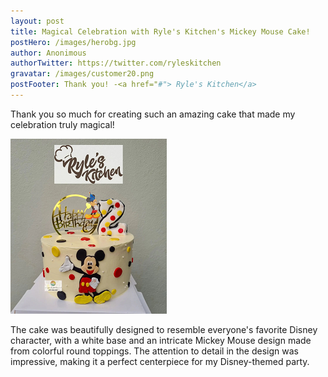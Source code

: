 ```yaml
---
layout: post
title: Magical Celebration with Ryle's Kitchen's Mickey Mouse Cake!
postHero: /images/herobg.jpg
author: Anonimous
authorTwitter: https://twitter.com/ryleskitchen
gravatar: /images/customer20.png
postFooter: Thank you! -<a href="#"> Ryle's Kitchen</a>
---
```



Thank you so much for creating such an amazing cake that made my celebration truly magical!

<img class="pull-left" src="/images/082222-1.png" alt="mickey mouse cake">

The cake was beautifully designed to resemble everyone's favorite Disney character, with a white base and an intricate Mickey Mouse design made from colorful round toppings. The attention to detail in the design was impressive, making it a perfect centerpiece for my Disney-themed party.

